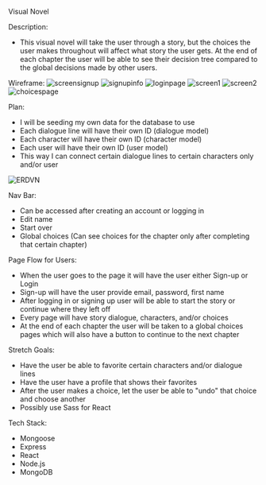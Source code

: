 <!-- # Getting Started with Create React App

This project was bootstrapped with [Create React App](https://github.com/facebook/create-react-app).

## Available Scripts

In the project directory, you can run:

### `npm start`

Runs the app in the development mode.\
Open [http://localhost:3000](http://localhost:3000) to view it in the browser.

The page will reload if you make edits.\
You will also see any lint errors in the console.


## Learn More

You can learn more in the [Create React App documentation](https://facebook.github.io/create-react-app/docs/getting-started).

To learn React, check out the [React documentation](https://reactjs.org/).

### Code Splitting

This section has moved here: [https://facebook.github.io/create-react-app/docs/code-splitting](https://facebook.github.io/create-react-app/docs/code-splitting)

### Analyzing the Bundle Size

This section has moved here: [https://facebook.github.io/create-react-app/docs/analyzing-the-bundle-size](https://facebook.github.io/create-react-app/docs/analyzing-the-bundle-size)

### Making a Progressive Web App

This section has moved here: [https://facebook.github.io/create-react-app/docs/making-a-progressive-web-app](https://facebook.github.io/create-react-app/docs/making-a-progressive-web-app)

### Advanced Configuration

This section has moved here: [https://facebook.github.io/create-react-app/docs/advanced-configuration](https://facebook.github.io/create-react-app/docs/advanced-configuration) -->

Visual Novel

Description:
* This visual novel will take the user through a story, but the choices the user makes throughout will affect what story the user gets. At the end of each chapter the user will be able to see their decision tree compared to the global decisions made by other users. 

Wireframe:
![screensignup](https://user-images.githubusercontent.com/91760331/148575084-23f7ca8f-a8ed-4aaa-9db4-5837e7f147f9.png)
![signupinfo](https://user-images.githubusercontent.com/91760331/148575132-0ec04c57-8cf6-4444-b13d-b9933f19670b.png)
![loginpage](https://user-images.githubusercontent.com/91760331/148575209-bf4cb517-92d5-481a-bcaf-8429a2a9a2e5.png)
![screen1](https://user-images.githubusercontent.com/91760331/148575339-fe37bb54-75cf-4902-8a48-99ac54ce6a2d.png)
![screen2](https://user-images.githubusercontent.com/91760331/148575362-cd045945-19c5-49e8-8d73-fed24ab76bb2.png)
![choicespage](https://user-images.githubusercontent.com/91760331/148575416-340359bb-c17c-4170-8e18-75f39719cc97.png)


Plan: 

* I will be seeding my own data for the database to use
* Each dialogue line will have their own ID (dialogue model)
* Each character will have their own ID (character model)
* Each user will have their own ID (user model)
* This way I can connect certain dialogue lines to certain characters only and/or user

![ERDVN](https://user-images.githubusercontent.com/91760331/148574818-8983bd6f-b7e2-4755-b24e-e283089d84a5.png)


Nav Bar:
* Can be accessed after creating an account or logging in
* Edit name
* Start over
* Global choices (Can see choices for the chapter only after completing that certain chapter)

Page Flow for Users:
* When the user goes to the page it will have the user either Sign-up or Login
* Sign-up will have the user provide email, password, first name
* After logging in or signing up user will be able to start the story or continue where they left off
* Every page will have story dialogue, characters, and/or choices
* At the end of each chapter the user will be taken to a global choices pages which will also have a button to continue to the next chapter

Stretch Goals:
* Have the user be able to favorite certain characters and/or dialogue lines 
* Have the user have a profile that shows their favorites
* After the user makes a choice, let the user be able to "undo" that choice and choose another
* Possibly use Sass for React


Tech Stack:
* Mongoose
* Express
* React
* Node.js
* MongoDB




